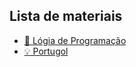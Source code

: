 ## Lista de materiais

- [🧩 Lógia de Programação](https://drive.google.com/open?id=1G3LRGosnPEt9vCn23h6FF1OT8-MqxMT3_0OmXqmpRlU) 
- [💡 Portugol](https://docs.google.com/presentation/d/14nN1biTnRrexRyAKVNF_s6jjzMqwMsrxwaEVCOzG3AM/edit?usp=sharing)
